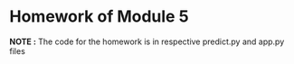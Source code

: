 # Homework of Module 5

**NOTE :** The code for the homework is in respective predict.py and app.py files

